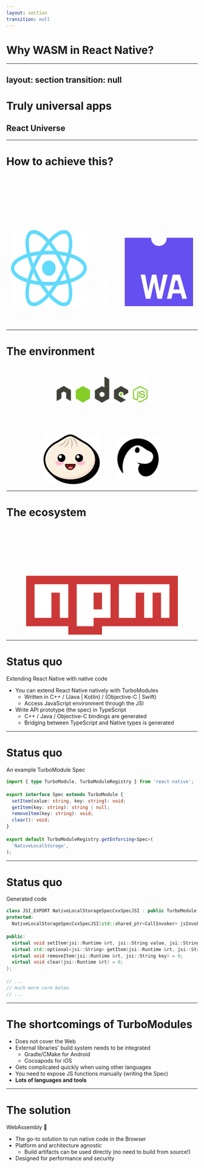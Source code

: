 ```yaml
---
layout: section
transition: null
---
```


# Why WASM in React Native?

<!--
(Robert for 5 minutes.)

So why use WebAssembly in React Native?
-->

---
layout: section
transition: null
---

<v-click>

# Truly universal apps

</v-click>

<v-click>

## React Universe

</v-click>

<!--

To answer this question, on why.

[click] To reach the goal of truly universal apps, that work seamlessly across web and mobile.

[click] We, at Callstack love React, and we have this ambitious goal,
which we refer to as React Universe, where you can use React everywhere, 
to create truly universal apps that run on any platform.
-->

---

# How to achieve this?

<div style="display: flex; flex: 1; gap: 40px; flex-direction: row; justify-content: center; margin-top: 150px;">

<v-click><img src="../react-logo.png" style="width: 200px; height: 200px;" /></v-click>
<v-click><span style="font-size: 140px; color: white;">+</span></v-click>
<v-click><img src="../wa-logo.png" width="180" height="180" /></v-click>
</div>

<!--
So how can we achieve this?

[click] We have react native
[click] and
[click] 
we embrace WebAssembly ecosystem  and its growing ecosystem.
-->

---

# The environment

<div style="display: flex; flex: 1; gap: 40px; flex-direction: column; align-items: center; margin-top: 50px;">
<v-click>
<img src="../nodejs-logo.png" width="240" />
</v-click>

<div style="display: flex; gap: 40px; flex-direction: row; align-items: center; margin-top: 40px;">

<v-click>
<img src="../bun-logo.png" width="150" />
</v-click>

<v-click>
<img src="../deno-logo.png" width="120" />
</v-click>

</div>
</div>

<!--

So where are we?

The cool part about JS, and also the worst part, is that there are multiple environments
your code can run in, which is hard for a package maintainer.

[click] There's the biggest player on the block, the first of the runtime of this kind - NodeJS.
[click] You can also use one of the newer and cooler runtimes like Bun, which is written in Zig,
[click] or deno which written in rust.

And there's also the browser, which I'd say is the biggest environment right now.
-->

---

# The ecosystem

<div style="display: flex; flex-direction: column; align-items: center; margin-top: 150px;">

<img src="../npm-logo.png" width="400" />

</div>

<!--

One thing that lays at the core of the ecosystem is the npm registry.
This is how you distribute the packages.

However, you have one big registry, and packages that support many runtimes and environments.
Most of them do, but not all. Which complicates things.

So one of the issues is that packages can depend on WebAPIs, or NodeAPI for native extensions for NodeJS. 
Neither of which is supported by React Native currently.

-->

---

# Status quo

Extending React Native with native code

<v-clicks depth="2">

- You can extend React Native natively with TurboModules
  - Written in C++ / (Java | Kotlin) / (Objective-C | Swift)
  - Access JavaScript environment through the JSI
- Write API prototype (the spec) in TypeScript
  - C++ / Java / Objective-C bindings are generated
  - Bridging between TypeScript and Native types is generated

</v-clicks>

<!--
(1 min)

So how is it as of today?

[click]
You can already extend React Native with native functionalities using what's
called Turbo Modules 
[click]
These are written in either pure C++, or C++ with platform native code, such as Java or ObjC.
This is needed to access native UI components. 
[click]
You can access and extend the JavaScript environment through the JavaScript Interface,
which abstracts away various JS engines (JSC and Hermes).

[click] We write the TypeScript contract for the API.
[click]
Rather than writing it all by hand, we use a tool called codegen.
[click]

This reads the TypeScript (or Flow) spec and generates the bridging boilerplate code,
which is for you to implement.
Also, complex types are automatically bridged between TypeScript and native types.
-->

---

# Status quo

An example TurboModule Spec

```typescript
import { type TurboModule, TurboModuleRegistry } from 'react-native';

export interface Spec extends TurboModule {
  setItem(value: string, key: string): void;
  getItem(key: string): string | null;
  removeItem(key: string): void;
  clear(): void;
}

export default TurboModuleRegistry.getEnforcing<Spec>(
  'NativeLocalStorage',
);
```

<!--
This is a simple example of a LocalStorage module spec. This acts as a contract.

We create an interface, which extends the TurboModule interface.
We define the functions, the types.

And then we export a bridge that is typesafe, and exports an object that calls the native functions.
-->

---

# Status quo

Generated code

```cpp
class JSI_EXPORT NativeLocalStorageSpecCxxSpecJSI : public TurboModule {
protected:
  NativeLocalStorageSpecCxxSpecJSI(std::shared_ptr<CallInvoker> jsInvoker);

public:
  virtual void setItem(jsi::Runtime &rt, jsi::String value, jsi::String key) = 0;
  virtual std::optional<jsi::String> getItem(jsi::Runtime &rt, jsi::String key) = 0;
  virtual void removeItem(jsi::Runtime &rt, jsi::String key) = 0;
  virtual void clear(jsi::Runtime &rt) = 0;
};

// ...
// much more core below
// ...
```

<!-- 
The generated code looks more or less like this. 
There is more code which is not really important to us right now.

We is important, is that we are provided with an abstract class, that we need to extend
and implement the method bodies.

As you can see, the generated code uses the native types (std::optional, and std::string) rather
than JS engine types.
-->

---

# The shortcomings of TurboModules

<v-clicks depth="2">

- Does not cover the Web
- External libraries' build system needs to be integrated
    - Gradle/CMake for Android
    - Cocoapods for iOS
- Gets complicated quickly when using other languages
- You need to expose JS functions manually (writing the Spec)
- <strong>Lots of languages and tools</strong>

</v-clicks>

<!--

[click] One of the biggest shortcomings is that this approach does not cover the Web.
You write turbo modules for react native, and for web you need to use different approach.

[click] When integrating external libraries, you need to integrate their build system.
[click] For android, this is Gradle with CMake, [click] for iOS it's Cocoapods.

[click] This approach is not so straightforward when trying to integrate, say, rust library.

[click] When trying to expose native library to JS, you need to write the spec, expose the library functions
manually. And on top of that, you need to maintain it.

[click] This exposes, you, the developer, for multitude of languages and tools that can quickly
get overwhelming.

-->

---

# The solution

<v-click>WebAssembly 💙</v-click>

<v-clicks depth="2">

- The go-to solution to run native code in the Browser
- Platform and architecture agnostic
  - Build artifacts can be used directly (no need to build from source!)
- Designed for performance and security

</v-clicks>

<!-- 

[click]
[click] Using WebAssembly really bridges all gaps we've just talked about.
[click] Since the modules are sandboxed, there's no need to worry about triplets, platforms and such
[click]There's no issues and headaches with integrating build systems. 
You just consume the prebuilds of other libraries.

[click] The modules are sandboxed, and see only as much as we give them access to.
-->